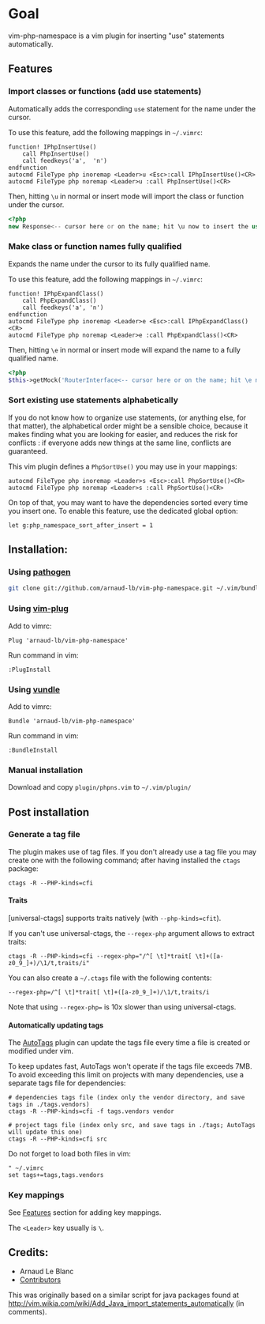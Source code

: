 # Goal

vim-php-namespace is a vim plugin for inserting "use" statements automatically.

## Features

### Import classes or functions (add use statements)

Automatically adds the corresponding `use` statement for the name under the cursor.

To use this feature, add the following mappings in `~/.vimrc`:

    function! IPhpInsertUse()
        call PhpInsertUse()
        call feedkeys('a',  'n')
    endfunction
    autocmd FileType php inoremap <Leader>u <Esc>:call IPhpInsertUse()<CR>
    autocmd FileType php noremap <Leader>u :call PhpInsertUse()<CR>


Then, hitting `\u` in normal or insert mode will import the class or function under the cursor.

``` php
<?php
new Response<-- cursor here or on the name; hit \u now to insert the use statement
```

### Make class or function names fully qualified

Expands the name under the cursor to its fully qualified name.

To use this feature, add the following mappings  in `~/.vimrc`:

    function! IPhpExpandClass()
        call PhpExpandClass()
        call feedkeys('a', 'n')
    endfunction
    autocmd FileType php inoremap <Leader>e <Esc>:call IPhpExpandClass()<CR>
    autocmd FileType php noremap <Leader>e :call PhpExpandClass()<CR>

Then, hitting `\e` in normal or insert mode will expand the name to a fully qualified name.

``` php
<?php
$this->getMock('RouterInterface<-- cursor here or on the name; hit \e now to expand the class name'
```

### Sort existing use statements alphabetically

If you do not know how to organize use statements, (or anything else, for that
matter), the alphabetical order might be a sensible choice, because it makes
finding what you are looking for easier, and reduces the risk for conflicts :
if everyone adds new things at the same line, conflicts are guaranteed.

This vim plugin defines a `PhpSortUse()` you may use in your mappings:

    autocmd FileType php inoremap <Leader>s <Esc>:call PhpSortUse()<CR>
    autocmd FileType php noremap <Leader>s :call PhpSortUse()<CR>

On top of that, you may want to have the dependencies sorted every time you insert one.
To enable this feature, use the dedicated global option:

    let g:php_namespace_sort_after_insert = 1

## Installation:

### Using [pathogen](https://github.com/tpope/vim-pathogen)

``` sh
git clone git://github.com/arnaud-lb/vim-php-namespace.git ~/.vim/bundle/vim-php-namespace
```

### Using [vim-plug](https://github.com/junegunn/vim-plug)

Add to vimrc:

``` vim
Plug 'arnaud-lb/vim-php-namespace'
```

Run command in vim:

``` vim
:PlugInstall
```

### Using [vundle](https://github.com/gmarik/vundle)

Add to vimrc:

``` vim
Bundle 'arnaud-lb/vim-php-namespace'
```

Run command in vim:

``` vim
:BundleInstall
```

### Manual installation

Download and copy `plugin/phpns.vim` to `~/.vim/plugin/`

## Post installation

### Generate a tag file

The plugin makes use of tag files. If you don't already use a tag file you may create one with the following command; after having installed the `ctags` package:

    ctags -R --PHP-kinds=cfi

#### Traits

[universal-ctags] supports traits natively (with `--php-kinds=cfit`).

If you can't use universal-ctags, the `--regex-php` argument allows to extract traits:

    ctags -R --PHP-kinds=cfi --regex-php="/^[ \t]*trait[ \t]+([a-z0_9_]+)/\1/t,traits/i"

You can also create a `~/.ctags` file with the following contents:

    --regex-php=/^[ \t]*trait[ \t]+([a-z0_9_]+)/\1/t,traits/i

Note that using `--regex-php=` is 10x slower than using universal-ctags.

#### Automatically updating tags

The [AutoTags](http://www.vim.org/scripts/script.php?script_id=1343) plugin can update the tags file every time a file is created or modified under vim.

To keep updates fast, AutoTags won't operate if the tags file exceeds 7MB. To avoid exceeding this limit on projects with many dependencies, use a separate tags file for dependencies:

    # dependencies tags file (index only the vendor directory, and save tags in ./tags.vendors)
    ctags -R --PHP-kinds=cfi -f tags.vendors vendor

    # project tags file (index only src, and save tags in ./tags; AutoTags will update this one)
    ctags -R --PHP-kinds=cfi src

Do not forget to load both files in vim:

    " ~/.vimrc
    set tags+=tags,tags.vendors

### Key mappings

See [Features](#features) section for adding key mappings.

The `<Leader>` key usually is `\`.

## Credits:

 * Arnaud Le Blanc
 * [Contributors](https://github.com/arnaud-lb/vim-php-namespace/graphs/contributors)

This was originally based on a similar script for java packages found at http://vim.wikia.com/wiki/Add_Java_import_statements_automatically (in comments).
